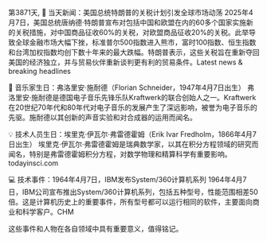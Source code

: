 第3871天, 📰 当天新闻：美国总统特朗普的关税计划引发全球市场动荡
2025年4月7日，美国总统唐纳德·特朗普宣布对包括中国和欧盟在内的60多个国家实施新的关税措施，对中国商品征收60%的关税，对欧盟商品征收20%的关税。​此举导致全球金融市场大幅下挫，标准普尔500指数进入熊市，富时100指数、恒生指数和台湾加权指数均创下数十年来的最大跌幅。​特朗普表示，这些关税旨在重新夺回美国的经济独立，并与贸易伙伴重新谈判更有利的贸易条件。 ​
Latest news & breaking headlines

🎵 音乐家生日：弗洛里安·施耐德（Florian Schneider，1947年4月7日出生）
弗洛里安·施耐德是德国电子音乐先锋乐队Kraftwerk的联合创始人之一。​Kraftwerk在20世纪70年代和80年代对电子音乐的发展产生了深远影响，被誉为电子音乐的先驱。​施耐德以其创新的声音实验和对合成器的运用而闻名。 ​

💡 技术人员生日：埃里克·伊瓦尔·弗雷德霍姆（Erik Ivar Fredholm，1866年4月7日出生）
埃里克·伊瓦尔·弗雷德霍姆是瑞典数学家，以其在积分方程领域的研究而闻名，特别是弗雷德霍姆积分方程，对数学物理和精算科学有重要影响。 ​
todayinsci.com

💻 技术事件：1964年4月7日，IBM发布System/360计算机系列
1964年4月7日，IBM公司宣布推出System/360计算机系列，包括五种型号，性能范围相差50倍。​这是计算机历史上的重要事件，所有型号都可以运行相同的软件，主要面向商业和科学客户。 ​
CHM

这些事件和人物在各自领域中具有重要意义，值得铭记。